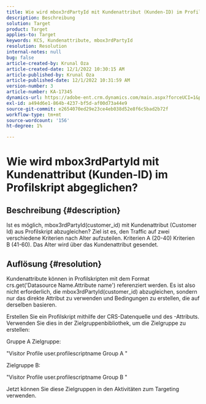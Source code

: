 ```yaml
---
title: Wie wird mbox3rdPartyId mit Kundenattribut (Kunden-ID) im Profilskript abgeglichen?
description: Beschreibung
solution: Target
product: Target
applies-to: Target
keywords: KCS, Kundenattribute, mbox3rdPartyId
resolution: Resolution
internal-notes: null
bug: false
article-created-by: Krunal Oza
article-created-date: 12/1/2022 10:30:15 AM
article-published-by: Krunal Oza
article-published-date: 12/1/2022 10:31:59 AM
version-number: 3
article-number: KA-17345
dynamics-url: https://adobe-ent.crm.dynamics.com/main.aspx?forceUCI=1&pagetype=entityrecord&etn=knowledgearticle&id=b716a81f-6371-ed11-9561-6045bd006a22
exl-id: a494d6e1-864b-4237-bf5d-af00d73a44e9
source-git-commit: e2654070ed29e23ce4eb038d52e8f6c5bad2b72f
workflow-type: tm+mt
source-wordcount: '156'
ht-degree: 1%

---
```


# Wie wird mbox3rdPartyId mit Kundenattribut (Kunden-ID) im Profilskript abgeglichen?

## Beschreibung {#description}

Ist es möglich, mbox3rdPartyId(customer_id) mit Kundenattribut (Customer Id) aus Profilskript abzugleichen? Ziel ist es, den Traffic auf zwei verschiedene Kriterien nach Alter aufzuteilen. Kriterien A (20-40) Kriterien B (41-60). Das Alter wird über das Kundenattribut gesendet.

## Auflösung {#resolution}


Kundenattribute können in Profilskripten mit dem Format crs.get(&#39;Datasource Name.Attribute name&#39;) referenziert werden. Es ist also nicht erforderlich, die mbox3rdPartyId(customer_id) abzugleichen, sondern nur das direkte Attribut zu verwenden und Bedingungen zu erstellen, die auf derselben basieren.

Erstellen Sie ein Profilskript mithilfe der CRS-Datenquelle und des -Attributs. Verwenden Sie dies in der Zielgruppenbibliothek, um die Zielgruppe zu erstellen:

Gruppe A Zielgruppe:

&quot;Visitor Profile user.profilescriptname Group A &quot;

Zielgruppe B:

&quot;Visitor Profile user.profilescriptname Group B &quot;

Jetzt können Sie diese Zielgruppen in den Aktivitäten zum Targeting verwenden.
